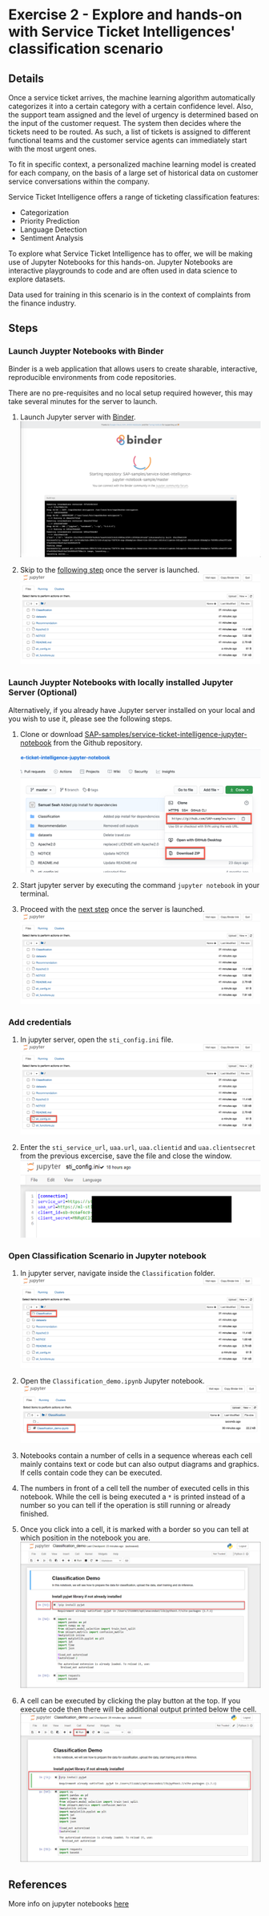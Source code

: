 # Exercise 2 - Explore and hands-on with Service Ticket Intelligences' classification scenario 

## Details
Once a service ticket arrives, the machine learning algorithm automatically categorizes it into a certain category with a certain confidence level. Also, the support team assigned and the level of urgency is determined based on the input of the customer request. The system then decides where the tickets need to be routed. As such, a list of tickets is assigned to different functional teams and the customer service agents can immediately start with the most urgent ones.

To fit in specific context, a personalized machine learning model is created for each company, on the basis of a large set of historical data on customer service conversations within the company.

Service Ticket Intelligence offers a range of ticketing classification features:
- Categorization
- Priority Prediction
- Language Detection
- Sentiment Analysis

To explore what Service Ticket Intelligence has to offer, we will be making use of Jupyter Notebooks for this hands-on. Jupyter Notebooks are interactive playgrounds to code and are often used in data science to explore datasets.

Data used for training in this scenario is in the context of complaints from the finance industry.

## Steps

### Launch Juypter Notebooks with Binder
Binder is a web application that allows users to create sharable, interactive, reproducible environments from code repositories.

There are no pre-requisites and no local setup required however, this may take several minutes for the server to launch.

1. Launch Jupyter server with [Binder](https://mybinder.org/v2/gh/SAP-samples/service-ticket-intelligence-jupyter-notebook-sample/master). 
   ![](../images/2.1.png)
   
1. Skip to the [following step](#Add-credentials) once the server is launched.
   ![](../images/2.2.png)

### Launch Juypter Notebooks with locally installed Jupyter Server (Optional)
Alternatively, if you already have Jupyter server installed on your local and you wish to use it, please see the following steps.

1. Clone or download [SAP-samples/service-ticket-intelligence-jupyter-notebook](https://github.com/SAP-samples/service-ticket-intelligence-jupyter-notebook) from the Github repository.
   ![](../images/2.3.png)

1. Start jupyter server by executing the command `jupyter notebook` in your terminal.

1. Proceed with the [next step](#Add-credentials) once the server is launched.
   ![](../images/2.2.png)
 
### Add credentials 
1. In jupyter server, open the `sti_config.ini` file.
   ![](../images/2.4.png)

1. Enter the `sti_service_url`, `uaa.url`, `uaa.clientid` and `uaa.clientsecret` from the previous excercise, save the file and close the window.
   ![](../images/2.5.png)

### Open Classification Scenario in Jupyter notebook
1. In jupyter server, navigate inside the `Classification` folder.
   ![](../images/2.6.png)

1. Open the `Classification_demo.ipynb` Jupyter notebook.
   ![](../images/2.7.png)
   
1. Notebooks contain a number of cells in a sequence whereas each cell mainly contains text or code but can also output diagrams and graphics. If cells contain code they can be executed.

1. The numbers in front of a cell tell the number of executed cells in this notebook. While the cell is being executed a `*` is printed instead of a number so you can tell if the operation is still running or already finished.

1. Once you click into a cell, it is marked with a border so you can tell at which position in the notebook you are.
   ![](../images/2.8.png)
   
1. A cell can be executed by clicking the play button at the top. If you execute code then there will be additional output printed below the cell.
   ![](../images/2.9.png)

## References
More info on jupyter notebooks [here](https://www.dataquest.io/blog/jupyter-notebook-tutorial/)
